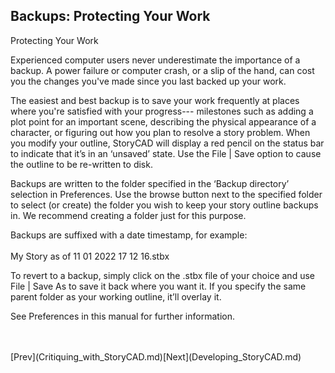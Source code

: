 ## Backups: Protecting Your Work ##
Protecting Your Work <br/>


Experienced computer users never underestimate the importance of a backup.  A power failure or computer crash, or a slip of the hand, can cost you the changes you've made since you last backed up your work. <br/>

The easiest and best backup is to save your work frequently at places where you're satisfied with your progress--- milestones such as adding a plot point for an important scene, describing the physical appearance of a character, or figuring out how you plan to resolve a story problem. When you modify your outline, StoryCAD will display a red pencil on the status bar to indicate that  it’s in an ‘unsaved’ state. Use the File | Save option to cause the outline to be re-written to disk. <br/>

Backups are written to the folder specified in the ‘Backup directory’ selection in Preferences. Use  the browse button next to the specified folder to select (or create) the folder you wish to keep your story outline backups in. We recommend creating a folder just for this purpose. <br/>

Backups are suffixed with a date timestamp, for example: <br/>
	 <br/>
	  My Story as of 11 01 2022 17 12 16.stbx <br/>

To revert to a backup, simply click on the .stbx file of your choice and use File | Save As to save it back where you want it. If you specify the same parent folder as your working outline, it’ll overlay it. <br/>

See Preferences in this manual for further information. <br/>

 <br/>
 <br/>
[Prev](Critiquing_with_StoryCAD.md)[Next](Developing_StoryCAD.md) <br/>
